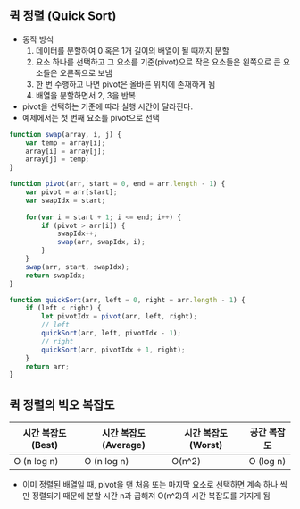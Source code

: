 ## 퀵 정렬 (Quick Sort)

- 동작 방식
    1. 데이터를 분할하여 0 혹은 1개 길이의 배열이 될 때까지 분할
    2. 요소 하나를 선택하고 그 요소를 기준(pivot)으로 작은 요소들은 왼쪽으로 큰 요소들은 오른쪽으로 보냄
    3. 한 번 수행하고 나면 pivot은 올바른 위치에 존재하게 됨
    4. 배열을 분할하면서 2, 3을 반복
- pivot을 선택하는 기준에 따라 실행 시간이 달라진다.
- 예제에서는 첫 번째 요소를 pivot으로 선택

```jsx
function swap(array, i, j) {
	var temp = array[i];
	array[i] = array[j];
	array[j] = temp;
}

function pivot(arr, start = 0, end = arr.length - 1) {
	var pivot = arr[start];
	var swapIdx = start;
	
	for(var i = start + 1; i <= end; i++) {
		if (pivot > arr[i]) {
			swapIdx++;
			swap(arr, swapIdx, i);
		}
	}
	swap(arr, start, swapIdx);
	return swapIdx;
}

function quickSort(arr, left = 0, right = arr.length - 1) {
	if (left < right) {
		let pivotIdx = pivot(arr, left, right);
		// left
		quickSort(arr, left, pivotIdx - 1);
		// right
		quickSort(arr, pivotIdx + 1, right);
	}
	return arr;
}
```

## 퀵 정렬의 빅오 복잡도

| 시간 복잡도 (Best) | 시간 복잡도 (Average) | 시간 복잡도 (Worst) | 공간 복잡도 |
| --- | --- | --- | --- |
| O (n log n) | O (n log n) | O(n^2) | O (log n) |
- 이미 정렬된 배열일 때, pivot을 맨 처음 또는 마지막 요소로 선택하면 계속 하나 씩만 정렬되기 때문에 분할 시간 n과 곱해져 O(n^2)의 시간 복잡도를 가지게 됨
